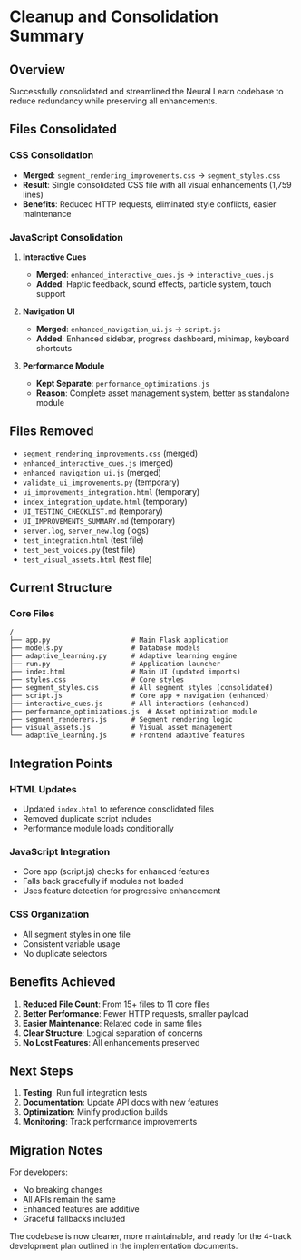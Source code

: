 # Cleanup and Consolidation Summary

## Overview
Successfully consolidated and streamlined the Neural Learn codebase to reduce redundancy while preserving all enhancements.

## Files Consolidated

### CSS Consolidation
- **Merged**: `segment_rendering_improvements.css` → `segment_styles.css`
- **Result**: Single consolidated CSS file with all visual enhancements (1,759 lines)
- **Benefits**: Reduced HTTP requests, eliminated style conflicts, easier maintenance

### JavaScript Consolidation
1. **Interactive Cues**
   - **Merged**: `enhanced_interactive_cues.js` → `interactive_cues.js`
   - **Added**: Haptic feedback, sound effects, particle system, touch support

2. **Navigation UI**
   - **Merged**: `enhanced_navigation_ui.js` → `script.js`
   - **Added**: Enhanced sidebar, progress dashboard, minimap, keyboard shortcuts

3. **Performance Module**
   - **Kept Separate**: `performance_optimizations.js`
   - **Reason**: Complete asset management system, better as standalone module

## Files Removed
- `segment_rendering_improvements.css` (merged)
- `enhanced_interactive_cues.js` (merged)
- `enhanced_navigation_ui.js` (merged)
- `validate_ui_improvements.py` (temporary)
- `ui_improvements_integration.html` (temporary)
- `index_integration_update.html` (temporary)
- `UI_TESTING_CHECKLIST.md` (temporary)
- `UI_IMPROVEMENTS_SUMMARY.md` (temporary)
- `server.log`, `server_new.log` (logs)
- `test_integration.html` (test file)
- `test_best_voices.py` (test file)
- `test_visual_assets.html` (test file)

## Current Structure

### Core Files
```
/
├── app.py                    # Main Flask application
├── models.py                 # Database models
├── adaptive_learning.py      # Adaptive learning engine
├── run.py                    # Application launcher
├── index.html                # Main UI (updated imports)
├── styles.css                # Core styles
├── segment_styles.css        # All segment styles (consolidated)
├── script.js                 # Core app + navigation (enhanced)
├── interactive_cues.js       # All interactions (enhanced)
├── performance_optimizations.js  # Asset optimization module
├── segment_renderers.js      # Segment rendering logic
├── visual_assets.js          # Visual asset management
└── adaptive_learning.js      # Frontend adaptive features
```

## Integration Points

### HTML Updates
- Updated `index.html` to reference consolidated files
- Removed duplicate script includes
- Performance module loads conditionally

### JavaScript Integration
- Core app (script.js) checks for enhanced features
- Falls back gracefully if modules not loaded
- Uses feature detection for progressive enhancement

### CSS Organization
- All segment styles in one file
- Consistent variable usage
- No duplicate selectors

## Benefits Achieved

1. **Reduced File Count**: From 15+ files to 11 core files
2. **Better Performance**: Fewer HTTP requests, smaller payload
3. **Easier Maintenance**: Related code in same files
4. **Clear Structure**: Logical separation of concerns
5. **No Lost Features**: All enhancements preserved

## Next Steps

1. **Testing**: Run full integration tests
2. **Documentation**: Update API docs with new features
3. **Optimization**: Minify production builds
4. **Monitoring**: Track performance improvements

## Migration Notes

For developers:
- No breaking changes
- All APIs remain the same
- Enhanced features are additive
- Graceful fallbacks included

The codebase is now cleaner, more maintainable, and ready for the 4-track development plan outlined in the implementation documents.